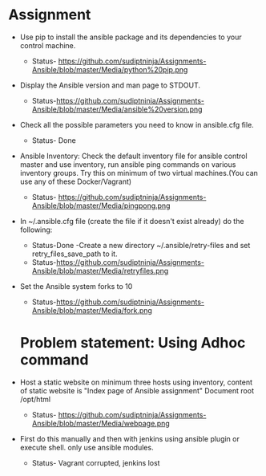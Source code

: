 # Assignment
  - Use pip to install the ansible package and its dependencies to your control machine.
     - Status- https://github.com/sudiptninja/Assignments-Ansible/blob/master/Media/python%20pip.png
- Display the Ansible version and man page to STDOUT.
     - Status-https://github.com/sudiptninja/Assignments-Ansible/blob/master/Media/ansible%20version.png
- Check all the possible parameters you need to know in ansible.cfg file.
    - Status- Done
- Ansible Inventory: Check the default inventory file for ansible control master and use inventory, run ansible ping commands on various inventory groups. Try this on minimum of two virtual machines.(You can use any of these Docker/Vagrant)
    - Status- https://github.com/sudiptninja/Assignments-Ansible/blob/master/Media/pingpong.png
- In ~/.ansible.cfg file (create the file if it doesn't exist already) do the following:
    - Status-Done
-Create a new directory ~/.ansible/retry-files and set retry_files_save_path to it.
    - Status-https://github.com/sudiptninja/Assignments-Ansible/blob/master/Media/retryfiles.png
- Set the Ansible system forks to 10
    - Status-https://github.com/sudiptninja/Assignments-Ansible/blob/master/Media/fork.png
    
    # Problem statement: Using Adhoc command

- Host a static website on minimum three hosts using inventory, content of static website is "Index page of Ansible assignment"
Document root /opt/html

    - Status- https://github.com/sudiptninja/Assignments-Ansible/blob/master/Media/webpage.png

- First do this manually and then with jenkins using ansible plugin or execute shell. only use ansible modules.
    - Status- Vagrant corrupted, jenkins lost


